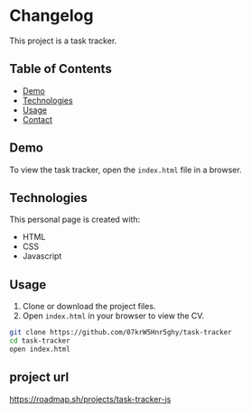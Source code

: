 # Changelog

This project is a task tracker.

## Table of Contents

- [Demo](#demo)
- [Technologies](#technologies)
- [Usage](#usage)
- [Contact](#contact)

## Demo

To view the task tracker, open the `index.html` file in a browser.

## Technologies

This personal page is created with:

- HTML
- CSS
- Javascript

## Usage

1. Clone or download the project files.
2. Open `index.html` in your browser to view the CV.

```bash
git clone https://github.com/07krW5Hnr5ghy/task-tracker
cd task-tracker
open index.html
```

## project url

https://roadmap.sh/projects/task-tracker-js
